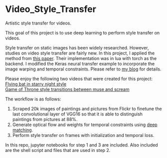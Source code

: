 # Video_Style_Transfer
Artistic style transfer for videos.  

This goal of this project is to use deep learning to perform style transfer on videos.  

Style transfer on static images has been widely researched. However, studies on video style transfer are fairly new. In this project, I applied the method from [this paper](https://arxiv.org/pdf/1604.08610v2.pdf). Their implementation was in lua with torch as the backend. I modified the Keras neural transfer example to incorporate the image warping and temporal constraints. Please refer to [my blog](https://pandagongfu.github.io/) for details.  

Please enjoy the following two videos that were created for this project:  
[Flying bat in starry night style](https://www.youtube.com/watch?v=5QdC1OQ0xe4)   
[Game of Throne style transitions between muse and scream](https://www.youtube.com/watch?v=y0ddOVEHUO4)  

The workflow is as follows:  
1. Scraped 20k images of paintings and pictures from Flickr to finetune the last convolutional layer of VGG16 so that it is able to distinguish paintings from pictures at 88%.   
2. Generate optical flow and weights for temporal constraints using [deep matching](http://lear.inrialpes.fr/src/deepmatching/).  
3. Perform style transfer on frames with initialization and temporal loss.  

In this repo, jupyter notebooks for step 1 and 3 are included. Also included are the shell script and files that are used in step 2.  
